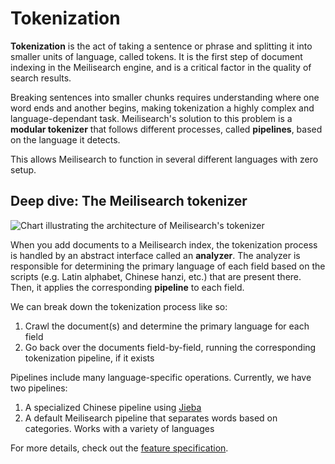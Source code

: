 # Tokenization

**Tokenization** is the act of taking a sentence or phrase and splitting it into smaller units of language, called tokens. It is the first step of document indexing in the Meilisearch engine, and is a critical factor in the quality of search results.

Breaking sentences into smaller chunks requires understanding where one word ends and another begins, making tokenization a highly complex and language-dependant task. Meilisearch's solution to this problem is a **modular tokenizer** that follows different processes, called **pipelines**, based on the language it detects.

This allows Meilisearch to function in several different languages with zero setup.

## Deep dive: The Meilisearch tokenizer

![Chart illustrating the architecture of Meilisearch's tokenizer](https://user-images.githubusercontent.com/6482087/102896344-8560d200-4466-11eb-8cfe-b4ae8741093b.jpg)

When you add documents to a Meilisearch index, the tokenization process is handled by an abstract interface called an **analyzer**. The analyzer is responsible for determining the primary language of each field based on the scripts (e.g. Latin alphabet, Chinese hanzi, etc.) that are present there. Then, it applies the corresponding **pipeline** to each field.

We can break down the tokenization process like so:

1. Crawl the document(s) and determine the primary language for each field
2. Go back over the documents field-by-field, running the corresponding tokenization pipeline, if it exists

Pipelines include many language-specific operations. Currently, we have two pipelines:

1. A specialized Chinese pipeline using [Jieba](https://github.com/messense/jieba-rs)
2. A default Meilisearch pipeline that separates words based on categories. Works with a variety of languages

For more details, check out the [feature specification](https://github.com/meilisearch/specifications/blob/master/text/0001-script-based-tokenizer.md).
